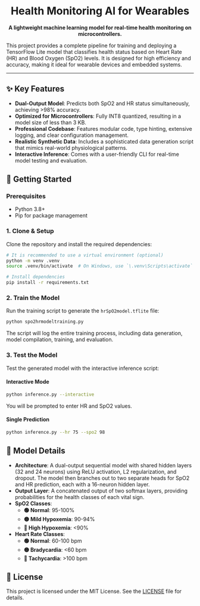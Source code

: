<div align="center">

# Health Monitoring AI for Wearables

**A lightweight machine learning model for real-time health monitoring on microcontrollers.**

</div>

This project provides a complete pipeline for training and deploying a TensorFlow Lite model that classifies health status based on Heart Rate (HR) and Blood Oxygen (SpO2) levels. It is designed for high efficiency and accuracy, making it ideal for wearable devices and embedded systems.

---

## ✨ Key Features

- **Dual-Output Model**: Predicts both SpO2 and HR status simultaneously, achieving >98% accuracy.
- **Optimized for Microcontrollers**: Fully INT8 quantized, resulting in a model size of less than 3 KB.
- **Professional Codebase**: Features modular code, type hinting, extensive logging, and clear configuration management.
- **Realistic Synthetic Data**: Includes a sophisticated data generation script that mimics real-world physiological patterns.
- **Interactive Inference**: Comes with a user-friendly CLI for real-time model testing and evaluation.

## 🚀 Getting Started

### Prerequisites

- Python 3.8+
- Pip for package management

### 1. Clone & Setup

Clone the repository and install the required dependencies:

```bash
# It is recommended to use a virtual environment (optional)
python -m venv .venv
source .venv/bin/activate  # On Windows, use `\.venv\Scripts\activate`

# Install dependencies
pip install -r requirements.txt
```

### 2. Train the Model

Run the training script to generate the `hrSpO2model.tflite` file:

```bash
python spo2hrmodeltraining.py
```

The script will log the entire training process, including data generation, model compilation, training, and evaluation.

### 3. Test the Model

Test the generated model with the interactive inference script:

#### Interactive Mode

```bash
python inference.py --interactive
```

You will be prompted to enter HR and SpO2 values.

#### Single Prediction

```bash
python inference.py --hr 75 --spo2 98
```

## 🤖 Model Details

- **Architecture**: A dual-output sequential model with shared hidden layers (32 and 24 neurons) using ReLU activation, L2 regularization, and dropout. The model then branches out to two separate heads for SpO2 and HR prediction, each with a 16-neuron hidden layer.
- **Output Layer**: A concatenated output of two softmax layers, providing probabilities for the health classes of each vital sign.
- **SpO2 Classes**:
  - **🟢 Normal**: 95-100%
  - **🟡 Mild Hypoxemia**: 90-94%
  - **🔴 High Hypoxemia**: <90%
- **Heart Rate Classes**:
  - **🟢 Normal**: 60-100 bpm
  - **🟡 Bradycardia**: <60 bpm
  - **🔴 Tachycardia**: >100 bpm

## 📄 License

This project is licensed under the MIT License. See the [LICENSE](LICENSE) file for details.
